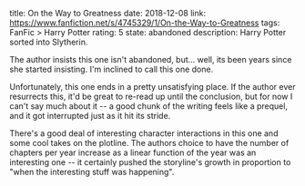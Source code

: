 title: On the Way to Greatness
date: 2018-12-08
link: https://www.fanfiction.net/s/4745329/1/On-the-Way-to-Greatness
tags: FanFic > Harry Potter
rating: 5
state: abandoned
description: Harry Potter sorted into Slytherin.

The author insists this one isn't abandoned, but... well, its been years since
she started insisting. I'm inclined to call this one done.

Unfortunately, this one ends in a pretty unsatisfying place. If the author ever
resurrects this, it'd be great to re-read up until the conclusion, but for now
I can't say much about it -- a good chunk of the writing feels like a prequel,
and it got interrupted just as it hit its stride.

There's a good deal of interesting character interactions in this one and some
cool takes on the plotline. The authors choice to have the number of chapters
per year increase as a linear function of the year was an interesting one -- it
certainly pushed the storyline's growth in proportion to "when the interesting
stuff was happening".
